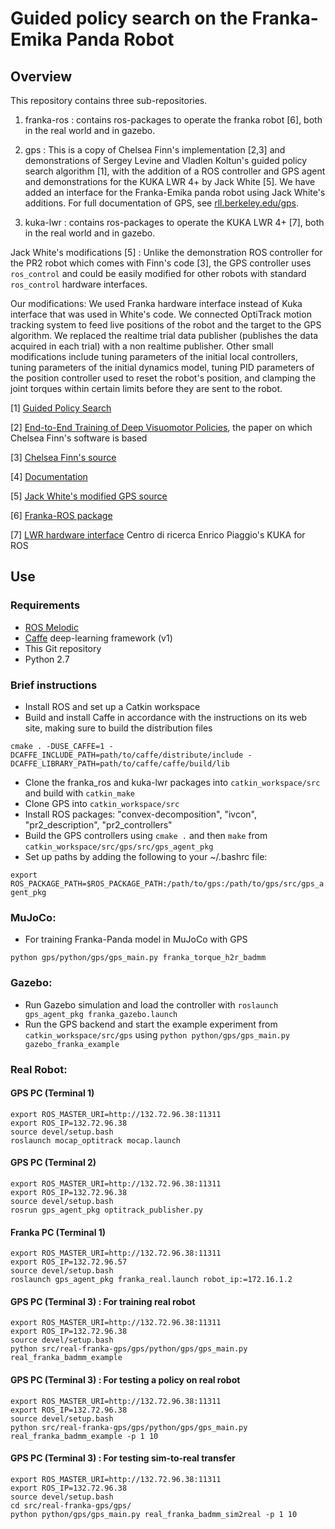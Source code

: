 # Guided policy search on the Franka-Emika Panda Robot

## Overview

This repository contains three sub-repositories.
1. franka-ros : contains ros-packages to operate the franka robot [6], both in the real world and in gazebo.
2. gps : This is a copy of Chelsea Finn's implementation [2,3] and demonstrations of Sergey Levine and Vladlen Koltun's guided policy search algorithm [1], with the addition of a ROS controller and GPS agent and demonstrations for the KUKA LWR 4+ by Jack White [5]. We have added an interface for the Franka-Emika panda robot using Jack White's additions. For full documentation of GPS, see [rll.berkeley.edu/gps](http://rll.berkeley.edu/gps).


3. kuka-lwr : contains ros-packages to operate the KUKA LWR 4+ [7], both in the real world and in gazebo.

Jack White's modifications [5] : Unlike the demonstration ROS controller for the PR2 robot which comes with Finn's code [3], the GPS controller uses `ros_control` and could be easily modified for other robots with standard `ros_control` hardware interfaces.

Our modifications: We used Franka hardware interface instead of Kuka interface that was used in White's code. We connected OptiTrack motion tracking system to feed live positions of the robot and the target to the GPS algorithm. We replaced the realtime trial data publisher (publishes the data acquired in each trial) with a non realtime publisher. Other small modifications include tuning parameters of the initial local controllers, tuning parameters of the initial dynamics model, tuning PID parameters of the position controller used to reset the robot's position, and clamping the joint torques within certain limits before they are sent to the robot. 


[1] [Guided Policy Search](http://proceedings.mlr.press/v28/levine13.html)

[2] [End-to-End Training of Deep Visuomotor Policies](https://arxiv.org/abs/1504.00702), the paper on which Chelsea Finn's software is based

[3] [Chelsea Finn's source](https://github.com/cbfinn/gps)

[4] [Documentation](http://rll.berkeley.edu/gps/)

[5] [Jack White's modified GPS source](https://bitbucket.org/JackNWhite/gps/src/master/)

[6] [Franka-ROS package](https://github.com/frankaemika/franka_ros)

[7] [LWR hardware interface](https://github.com/CentroEPiaggio/kuka-lwr) Centro di ricerca Enrico Piaggio's KUKA  for ROS

## Use

### Requirements

- [ROS Melodic](http://www.ros.org)
- [Caffe](http://caffe.berkeleyvision.org/) deep-learning framework (v1)
- This Git repository
- Python 2.7

### Brief instructions

- Install ROS and set up a Catkin workspace
- Build and install Caffe in accordance with the instructions on its web site, making sure to build the distribution files
```
cmake . -DUSE_CAFFE=1 -DCAFFE_INCLUDE_PATH=path/to/caffe/distribute/include -DCAFFE_LIBRARY_PATH=path/to/caffe/caffe/build/lib
```
- Clone the franka_ros and kuka-lwr packages into `catkin_workspace/src` and build with `catkin_make`
- Clone GPS into `catkin_workspace/src`
- Install ROS packages: "convex-decomposition", "ivcon", "pr2_description", "pr2_controllers"
- Build the GPS controllers using `cmake .` and then `make` from `catkin_workspace/src/gps/src/gps_agent_pkg`
- Set up paths by adding the following to your ~/.bashrc file:

`export ROS_PACKAGE_PATH=$ROS_PACKAGE_PATH:/path/to/gps:/path/to/gps/src/gps_agent_pkg`



### MuJoCo:
- For training Franka-Panda model in MuJoCo with GPS
```
python gps/python/gps/gps_main.py franka_torque_h2r_badmm
```

### Gazebo:
- Run Gazebo simulation and load the controller with `roslaunch gps_agent_pkg franka_gazebo.launch`
- Run the GPS backend and start the example experiment from `catkin_workspace/src/gps` using `python python/gps/gps_main.py gazebo_franka_example`


### Real Robot:
<!-- - on the Franka computer, run: `roslaunch gps_agent_pkg franka_real.launch robot_ip:=172.16.0.2`
- Run the GPS backend and start the example experiment from `catkin_workspace/src/gps` using `python python/gps/gps_main.py gazebo_franka_example` -->

<!-- in case we have error:
rostopic pub /panda1/franka_control/error_recovery/goal franka_msgs/ErrorRecoveryActionGoal "header:

For more detailed instructions, see the ROS and Caffe web sites and the Franka-ROS hardware, original GPS and Jack White's GPS repositories. -->


#### GPS PC (Terminal 1)
```
export ROS_MASTER_URI=http://132.72.96.38:11311
export ROS_IP=132.72.96.38
source devel/setup.bash
roslaunch mocap_optitrack mocap.launch
```
#### GPS PC (Terminal 2)
```
export ROS_MASTER_URI=http://132.72.96.38:11311
export ROS_IP=132.72.96.38
source devel/setup.bash
rosrun gps_agent_pkg optitrack_publisher.py
```

#### Franka PC (Terminal 1)
```
export ROS_MASTER_URI=http://132.72.96.38:11311
export ROS_IP=132.72.96.57
source devel/setup.bash
roslaunch gps_agent_pkg franka_real.launch robot_ip:=172.16.1.2
```

#### GPS PC (Terminal 3) : For training real robot
```
export ROS_MASTER_URI=http://132.72.96.38:11311
export ROS_IP=132.72.96.38
source devel/setup.bash
python src/real-franka-gps/gps/python/gps/gps_main.py real_franka_badmm_example
```

#### GPS PC (Terminal 3) : For testing a policy on real robot
```
export ROS_MASTER_URI=http://132.72.96.38:11311
export ROS_IP=132.72.96.38
source devel/setup.bash
python src/real-franka-gps/gps/python/gps/gps_main.py real_franka_badmm_example -p 1 10
```


#### GPS PC (Terminal 3) : For testing sim-to-real transfer
```
export ROS_MASTER_URI=http://132.72.96.38:11311
export ROS_IP=132.72.96.38
source devel/setup.bash
cd src/real-franka-gps/gps/
python python/gps/gps_main.py real_franka_badmm_sim2real -p 1 10
```

<!-- MuJoCo to RealRobot - parameters to change in hyperparams file: 1. agent type 2. conditions 3. init_var 4. stiffness 5. stiffness_vel
                                           in cost_fk    : 1. jx_full -->
